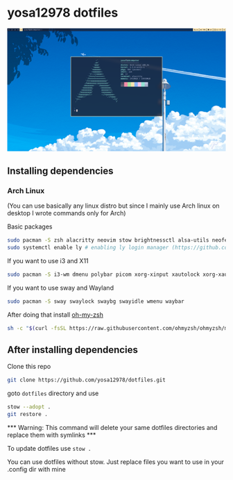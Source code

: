 # yosa12978 dotfiles

![Desktop](desktop.png)

## Installing dependencies

### Arch Linux

(You can use basically any linux distro but since I mainly use Arch linux on desktop I wrote commands only for Arch)

Basic packages

```bash
sudo pacman -S zsh alacritty neovim stow brightnessctl alsa-utils neofetch ly
sudo systemctl enable ly # enabling ly login manager (https://github.com/fairyglade/ly)
```

If you want to use i3 and X11

```bash
sudo pacman -S i3-wm dmenu polybar picom xorg-xinput xautolock xorg-xauth nitrogen flameshot slock
```

If you want to use sway and Wayland

```bash
sudo pacman -S sway swaylock swaybg swayidle wmenu waybar
```


After doing that install [oh-my-zsh](https://ohmyz.sh/#install)

```bash
sh -c "$(curl -fsSL https://raw.githubusercontent.com/ohmyzsh/ohmyzsh/master/tools/install.sh)"
```

## After installing dependencies

Clone this repo

```bash
git clone https://github.com/yosa12978/dotfiles.git
```

goto ```dotfiles``` directory and use

```bash
stow --adopt .
git restore .
```

*** Warning: This command will delete your same dotfiles directories and replace them with symlinks ***


To update dotfiles use ```stow .```

You can use dotfiles without stow. Just replace files you want to use in your .config dir with mine 
